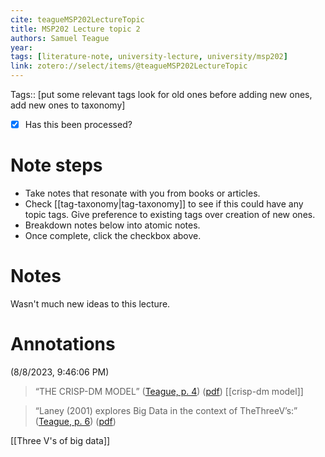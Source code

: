 ```yaml
---
cite: teagueMSP202LectureTopic
title: MSP202 Lecture topic 2
authors: Samuel Teague
year: 
tags: [literature-note, university-lecture, university/msp202]
link: zotero://select/items/@teagueMSP202LectureTopic
---
```


Tags:: [put some relevant tags look for old ones before adding new ones,  add new ones to taxonomy] 

- [x] Has this been processed?

# Note steps
- Take notes that resonate with you from books or articles.
- Check [[tag-taxonomy|tag-taxonomy]] to see if this could have any topic tags. Give preference to existing tags over creation of new ones.
- Breakdown notes below into atomic notes.
- Once complete, click the checkbox above.



# Notes

Wasn't much new ideas to this lecture.


# Annotations  
(8/8/2023, 9:46:06 PM)

> “THE CRISP-DM MODEL” ([Teague, p. 4](zotero://select/library/items/J6LHU6HB)) ([pdf](zotero://open-pdf/library/items/BR3AJ4VX?page=4&annotation=P8NUCNI4))
[[crisp-dm model]]

> “Laney (2001) explores Big Data in the context of TheThreeV’s:” ([Teague, p. 6](zotero://select/library/items/J6LHU6HB)) ([pdf](zotero://open-pdf/library/items/BR3AJ4VX?page=6&annotation=WFUSNFDH))

[[Three V's of big data]]